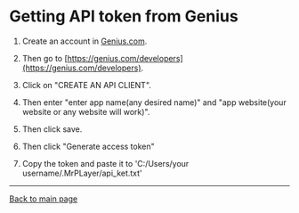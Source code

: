 # Getting API token from Genius

1. Create an account in [Genius.com](https://Genius.com).

2. Then go to [https://genius.com/developers](https://genius.com/developers).
3. Click on "CREATE AN API CLIENT".
4. Then enter "enter app name(any desired name)" and "app website(your website or any website will work)".
5. Then click save.
6. Then click "Generate access token"
7. Copy the token and paste it to 'C:/Users/your username/.MrPLayer/api_ket.txt'
   
---
  
[Back to main page](https://AkshatChauhan18.github.io/MrPlayer-CLI)